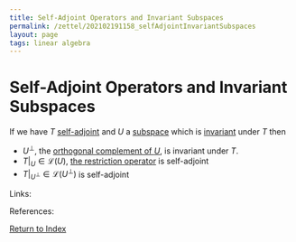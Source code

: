 ```yaml
---
title: Self-Adjoint Operators and Invariant Subspaces
permalink: /zettel/202102191158_selfAdjointInvariantSubspaces
layout: page
tags: linear algebra
---
```

# Self-Adjoint Operators and Invariant Subspaces

If we have $T$ [self-adjoint](202102162040_selfAdjointOperator) and $U$ a [subspace](202102061429_subspaceDefinition) which is 
[invariant](202102120907_invariantSubspace) under $T$ then
- $U^{\bot}$, the [orthogonal complement of $U$](202102151112_orthogonalComplementDefinition), is invariant under $T$.
- $T \vert_U \in \mathcal{L}(U)$, [the restriction operator](202102121258_restrictionOperatorDefinition) is self-adjoint
- $T \vert_{U^{\bot}} \in \mathcal{L}(U^{\bot})$ is self-adjoint

Links: 

References: 

[Return to Index](index)